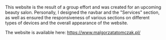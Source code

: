 This website is the result of a group effort and was created for an upcoming beauty salon. Personally, I designed the navbar and the "Services" section, as well as ensured the responsiveness of various sections on different types of devices and the overall appearance of the website.

The website is available here: https://www.malgorzatatomczak.pl/
